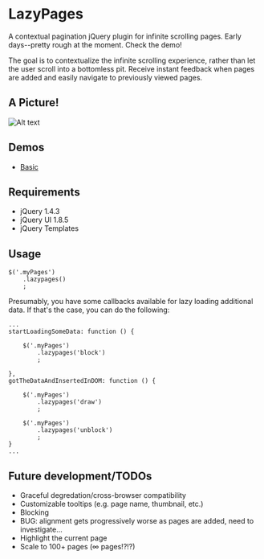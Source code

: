 LazyPages
===========

A contextual pagination jQuery plugin for infinite scrolling pages. Early days--pretty rough at the moment. Check the demo!

The goal is to contextualize the infinite scrolling experience, rather than let the user scroll into a bottomless pit. Receive instant feedback when pages are added and easily navigate to previously viewed pages.

A Picture!
--------------

![Alt text](http://s3.amazonaws.com/forrst-production/posts/snaps/39102/original.png?1289710907)

Demos
--------------

- [Basic](http://christophercliff.github.com/lazypages/demos/basic.html "Basic")

Requirements
-------------

- jQuery 1.4.3
- jQuery UI 1.8.5
- jQuery Templates

Usage
-------------

    $('.myPages')
        .lazypages()
        ;

Presumably, you have some callbacks available for lazy loading additional data. If that's the case, you can do the following:

    ...
    startLoadingSomeData: function () {
    
        $('.myPages')
            .lazypages('block')
            ;
    
    },
    gotTheDataAndInsertedInDOM: function () {
    
        $('.myPages')
            .lazypages('draw')
            ;
    
        $('.myPages')
            .lazypages('unblock')
            ;
    }
    ...

Future development/TODOs
-------------

- Graceful degredation/cross-browser compatibility
- Customizable tooltips (e.g. page name, thumbnail, etc.)
- Blocking
- BUG: alignment gets progressively worse as pages are added, need to investigate...
- Highlight the current page
- Scale to 100+ pages (&#8734; pages!?!?)